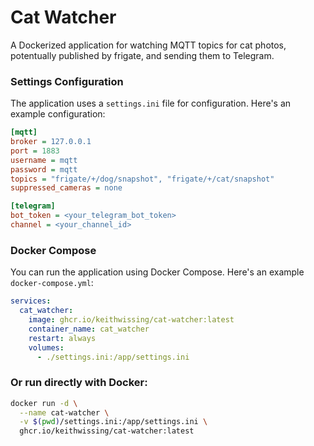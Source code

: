 # Cat Watcher

A Dockerized application for watching MQTT topics for cat photos, potentually published by frigate, and sending them to Telegram.

### Settings Configuration

The application uses a `settings.ini` file for configuration. Here's an example configuration:

```ini
[mqtt]
broker = 127.0.0.1
port = 1883
username = mqtt
password = mqtt
topics = "frigate/+/dog/snapshot", "frigate/+/cat/snapshot"
suppressed_cameras = none

[telegram]
bot_token = <your_telegram_bot_token>
channel = <your_channel_id>
```

### Docker Compose

You can run the application using Docker Compose. Here's an example `docker-compose.yml`:

```yaml
services:
  cat_watcher:
    image: ghcr.io/keithwissing/cat-watcher:latest
    container_name: cat_watcher
    restart: always
    volumes:
      - ./settings.ini:/app/settings.ini
```

### Or run directly with Docker:

```bash
docker run -d \
  --name cat-watcher \
  -v $(pwd)/settings.ini:/app/settings.ini \
  ghcr.io/keithwissing/cat-watcher:latest
```
